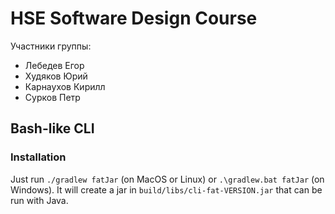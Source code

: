 # HSE Software Design Course

Участники группы:
* Лебедев Егор
* Худяков Юрий
* Карнаухов Кирилл
* Сурков Петр

## Bash-like CLI

### Installation

Just run `./gradlew fatJar` (on MacOS or Linux) or `.\gradlew.bat fatJar` (on Windows).
It will create a jar in `build/libs/cli-fat-VERSION.jar` that can be run with Java.
